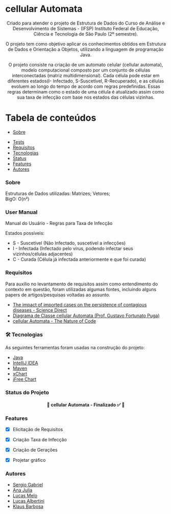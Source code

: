 # cellular Automata


<p align="center">Criado para atender o projeto de Estrutura de Dados do Curso de Análise e Desenvolvimento de Sistemas - (IFSP) Instituto Federal de Educação, Ciência e Tecnologia de São Paulo (2º semestre).</p>
<p align="center">O projeto tem como objetivo aplicar os conhecimentos obtidos em Estrutura de Dados e Orientação a Objetos, utilizando a linguagem de programação Java.
<p align="center">O projeto consiste na criação de um automato celular (cellular automata), modelo computacional composto por um conjunto de células interconectadas (matriz multidimensional). Cada célula pode estar em diferentes estados(I- Infectado, S-Suscetível, R-Recuperado), e as células evoluem ao longo do tempo de acordo com regras predefinidas. Essas regras determinam como o estado de uma célula é atualizado assim como sua taxa de infecção com base nos estados das células vizinhas.


Tabela de conteúdos
=================
<!--ts-->
* [Sobre](#Sobre)

[//]: # (* [Tabela de Conteudo]&#40;#tabela-de-conteudo&#41;)
[//]: # (* [Instalação]&#40;#instalacao&#41;)

[//]: # (* [Como usar]&#40;#como-usar&#41;)

[//]: # (    * [Pre Requisitos]&#40;#pre-requisitos&#41;)

[//]: # (    * [Local files]&#40;#local-files&#41;)

[//]: # (    * [Manual do Usuario]&#40;#user-manual&#41;)

[//]: # (    * [Multiple files]&#40;#multiple-files&#41;)

[//]: # (    * [Combo]&#40;#combo&#41;)
* [Tests](#testes)
* [Requisitos](#requisitos)
* [Tecnologias](#-tecnologias)
* [Status](#status-do-projeto)
* [Features](#features)
* [Autores](#autores)
<!--te-->

### Sobre


Estruturas de Dados utilizadas: Matrizes; Vetores;\
BigO: O(n²)

### User Manual
Manual do Usuário - Regras para Taxa de Infecção


Estados possíveis:
* S - Suscetível (Não Infectado, suscetível a infecções)
* I - Infectada (Infectado pelo vírus, podendo infectar seus vizinhos/células adjacentes)
* C - Curada (Célula já infectada anteriormente e que foi curada)

### Requisitos
Para auxílio no levantamento de requisitos assim como entendimento do contexto em questão, foram utilizadas algumas fontes, incluindo alguns papers de artigos/pesquisas voltadas ao assunto.
* [The impact of imported cases on the persistence of contagious diseases - Science Direct](https://www.sciencedirect.com/science/article/abs/pii/S1476945X19300972?via%3Dihub)
* [Diagrama de Classe cellular Automata (Prof. Gustavo Fortunato Puga)](img.png)
* [cellular Automata - The Nature of Code](https://natureofcode.com/book/chapter-7-cellular-automata/)


### 🛠 Tecnologias

As seguintes ferramentas foram usadas na construção do projeto:

- [Java](https://www.java.com/)
- [IntelliJ IDEA](https://www.jetbrains.com/idea/)
- [Maven]()
- [xChart](https://knowm.org/open-source/xchart/)
- [jFree Chart](https://www.jfree.org/jfreechart/)


### Status do Projeto

<h4 align="center"> 
	🦠  cellular Automata - Finalizado ✅  🦠
</h4>

### Features

- [x] Elicitação de Requisitos
- [x] Criação Taxa de Infecção
- [x] Criação de Gerações
- [x] Projetar gráfico


### Autores
* [Sergio Gabriel](https://www.linkedin.com/in/sergio-gabriel-234583223/)
* [Ana Julia]()
* [Lucas Melo](https://www.linkedin.com/in/lucas-melo-gs/)
* [Lucas Albertini]()
* [Klaus Barbosa](https://www.linkedin.com/in/klaus-barbosa-707b8a185/)

